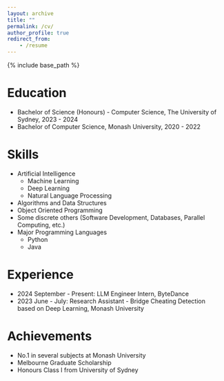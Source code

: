 ```yaml
---
layout: archive
title: ""
permalink: /cv/
author_profile: true
redirect_from:
    - /resume
---
```


{% include base_path %}

# Education

-   Bachelor of Science (Honours) - Computer Science, The University of Sydney, 2023 - 2024
-   Bachelor of Computer Science, Monash University, 2020 - 2022

# Skills

-   Artificial Intelligence
    -   Machine Learning
    -   Deep Learning
    -   Natural Language Processing
-   Algorithms and Data Structures
-   Object Oriented Programming
-   Some discrete others (Software Development, Databases, Parallel Computing, etc.)
-   Major Programming Languages
    -   Python
    -   Java

# Experience

- 2024 September - Present: LLM Engineer Intern, ByteDance
- 2023 June - July: Research Assistant - Bridge Cheating Detection based on Deep Learning, Monash University

# Achievements
- No.1 in several subjects at Monash University
- Melbourne Graduate Scholarship
- Honours Class I from University of Sydney

<!-- # Publications

  <ul>{% for post in site.publications %}
    {% include archive-single-cv.html %}
  {% endfor %}</ul>

Talks
======
  <ul>{% for post in site.talks %}
    {% include archive-single-talk-cv.html %}
  {% endfor %}</ul>

Teaching
======
  <ul>{% for post in site.teaching %}
    {% include archive-single-cv.html %}
  {% endfor %}</ul>

Service and leadership
======
* Currently signed in to 43 different slack teams -->
